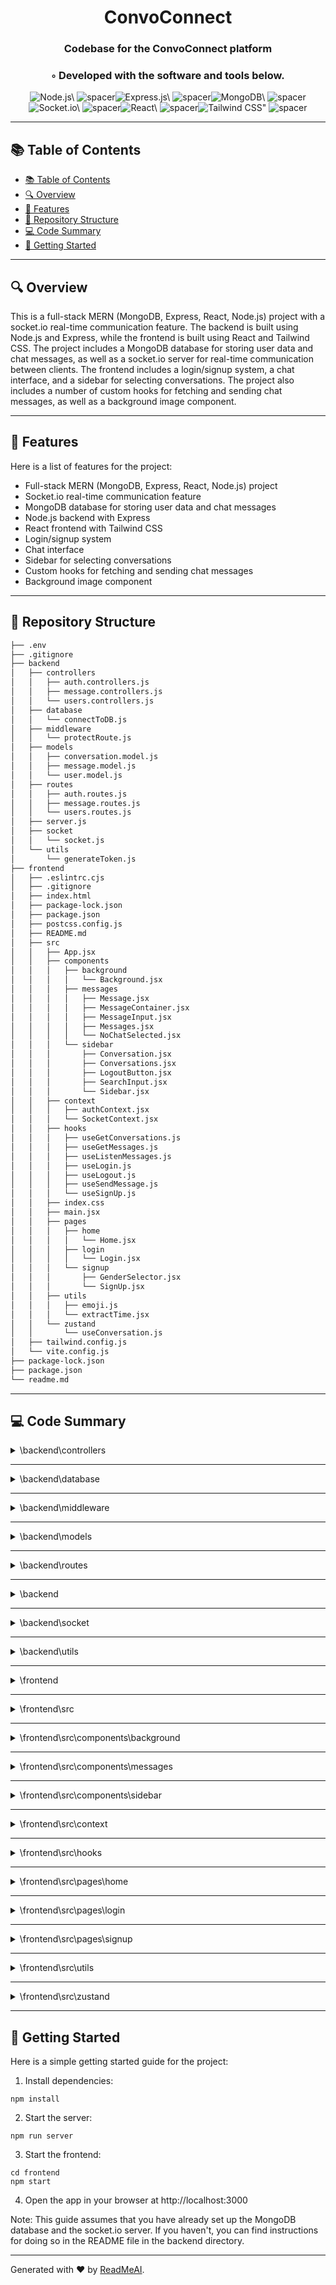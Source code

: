 
  <div align="center">
  <h1 align="center">ConvoConnect</h1>
  <h3>Codebase for the ConvoConnect platform</h3>
  <h3>◦ Developed with the software and tools below.</h3>
  <p align="center"><img src="https://img.shields.io/badge/-Node.js-004E89?logo=Node.js&style=for-the-badge" alt='Node.js\' />
<img src="https://via.placeholder.com/1/0000/00000000" alt="spacer" /><img src="https://img.shields.io/badge/-Express.js-004E89?logo=Express.js&style=for-the-badge" alt='Express.js\' />
<img src="https://via.placeholder.com/1/0000/00000000" alt="spacer" /><img src="https://img.shields.io/badge/-MongoDB-004E89?logo=MongoDB&style=for-the-badge" alt='MongoDB\' />
<img src="https://via.placeholder.com/1/0000/00000000" alt="spacer" /><img src="https://img.shields.io/badge/-Socket.io-004E89?logo=Socket.io&style=for-the-badge" alt='Socket.io\' />
<img src="https://via.placeholder.com/1/0000/00000000" alt="spacer" /><img src="https://img.shields.io/badge/-React-004E89?logo=React&style=for-the-badge" alt='React\' />
<img src="https://via.placeholder.com/1/0000/00000000" alt="spacer" /><img src="https://img.shields.io/badge/-Tailwind%20CSS-004E89?logo=Tailwind%20CSS&style=for-the-badge" alt='Tailwind CSS"' />
<img src="https://via.placeholder.com/1/0000/00000000" alt="spacer" />
  </p>
  </div>
  
  ---
  ## 📚 Table of Contents
  - [📚 Table of Contents](#-table-of-contents)
  - [🔍 Overview](#-overview)
  - [🌟 Features](#-features)
  - [📁 Repository Structure](#-repository-structure)
  - [💻 Code Summary](#-code-summary)
  - [🚀 Getting Started](#-getting-started)
  
  ---
  
  
  ## 🔍 Overview

 This is a full-stack MERN (MongoDB, Express, React, Node.js) project with a socket.io real-time communication feature. The backend is built using Node.js and Express, while the frontend is built using React and Tailwind CSS. The project includes a MongoDB database for storing user data and chat messages, as well as a socket.io server for real-time communication between clients. The frontend includes a login/signup system, a chat interface, and a sidebar for selecting conversations. The project also includes a number of custom hooks for fetching and sending chat messages, as well as a background image component.

---

## 🌟 Features

 Here is a list of features for the project:<br>
* Full-stack MERN (MongoDB, Express, React, Node.js) project
* Socket.io real-time communication feature
* MongoDB database for storing user data and chat messages
* Node.js backend with Express
* React frontend with Tailwind CSS
* Login/signup system
* Chat interface
* Sidebar for selecting conversations
* Custom hooks for fetching and sending chat messages
* Background image component

---

## 📁 Repository Structure

```sh
├── .env
├── .gitignore
├── backend
│   ├── controllers
│   │   ├── auth.controllers.js
│   │   ├── message.controllers.js
│   │   └── users.controllers.js
│   ├── database
│   │   └── connectToDB.js
│   ├── middleware
│   │   └── protectRoute.js
│   ├── models
│   │   ├── conversation.model.js
│   │   ├── message.model.js
│   │   └── user.model.js
│   ├── routes
│   │   ├── auth.routes.js
│   │   ├── message.routes.js
│   │   └── users.routes.js
│   ├── server.js
│   ├── socket
│   │   └── socket.js
│   └── utils
│       └── generateToken.js
├── frontend
│   ├── .eslintrc.cjs
│   ├── .gitignore
│   ├── index.html
│   ├── package-lock.json
│   ├── package.json
│   ├── postcss.config.js
│   ├── README.md
│   ├── src
│   │   ├── App.jsx
│   │   ├── components
│   │   │   ├── background
│   │   │   │   └── Background.jsx
│   │   │   ├── messages
│   │   │   │   ├── Message.jsx
│   │   │   │   ├── MessageContainer.jsx
│   │   │   │   ├── MessageInput.jsx
│   │   │   │   ├── Messages.jsx
│   │   │   │   └── NoChatSelected.jsx
│   │   │   └── sidebar
│   │   │       ├── Conversation.jsx
│   │   │       ├── Conversations.jsx
│   │   │       ├── LogoutButton.jsx
│   │   │       ├── SearchInput.jsx
│   │   │       └── Sidebar.jsx
│   │   ├── context
│   │   │   ├── authContext.jsx
│   │   │   └── SocketContext.jsx
│   │   ├── hooks
│   │   │   ├── useGetConversations.js
│   │   │   ├── useGetMessages.js
│   │   │   ├── useListenMessages.js
│   │   │   ├── useLogin.js
│   │   │   ├── useLogout.js
│   │   │   ├── useSendMessage.js
│   │   │   └── useSignUp.js
│   │   ├── index.css
│   │   ├── main.jsx
│   │   ├── pages
│   │   │   ├── home
│   │   │   │   └── Home.jsx
│   │   │   ├── login
│   │   │   │   └── Login.jsx
│   │   │   └── signup
│   │   │       ├── GenderSelector.jsx
│   │   │       └── SignUp.jsx
│   │   ├── utils
│   │   │   ├── emoji.js
│   │   │   └── extractTime.jsx
│   │   └── zustand
│   │       └── useConversation.js
│   ├── tailwind.config.js
│   └── vite.config.js
├── package-lock.json
├── package.json
└── readme.md

```

---

## 💻 Code Summary

<details><summary>\backend\controllers</summary>

| File | Summary |
| ---- | ------- |
| auth.controllers.js |  The code defines three functions for creating a new user, logging in an existing user, and logging out the current user. |
| message.controllers.js |  The code defines four functions for handling messages in a messaging system: `getMessages`, `sendMessage`, `editMessage`, and `deleteMessage`. The `getMessages` function retrieves all messages for a given conversation, while the `sendMessage` function sends a new message to a recipient. The `editMessage` function edits an existing message, and the `deleteMessage` function deletes a message. |
| users.controllers.js |  The code defines an asynchronous function `getUsersForSidebar` that retrieves all users from the database except the currently logged-in user, and returns them in a JSON response. |

</details>

---

<details><summary>\backend\database</summary>

| File | Summary |
| ---- | ------- |
| connectToDB.js |  The code imports the Mongoose and Dotenv libraries, configures Dotenv, and exports a function that connects to MongoDB using the configured URI. |

</details>

---

<details><summary>\backend\middleware</summary>

| File | Summary |
| ---- | ------- |
| protectRoute.js |  The code defines a middleware function protectRoute that verifies the authenticity of a JSON Web Token (JWT) sent in a request's cookies, and if valid, retrieves the user associated with the token from the database and attaches it to the request object. |

</details>

---

<details><summary>\backend\models</summary>

| File | Summary |
| ---- | ------- |
| conversation.model.js |  The code defines a conversation schema for a MongoDB database, with fields for participants and messages, and creates a model for the conversations. |
| message.model.js |  The code defines a message schema for a MongoDB database, with fields for sender and receiver IDs, a message body, and timestamps. It exports a model for the message schema using Mongoose. |
| user.model.js |  The code defines a user schema for a MongoDB database using Mongoose, with fields for name, username, password, gender, and profile picture. It also includes timestamps and exports the user model. |

</details>

---

<details><summary>\backend\routes</summary>

| File | Summary |
| ---- | ------- |
| auth.routes.js |  The code defines an Express.js router that handles user authentication requests by routing them to the appropriate controller functions in the auth.controllers.js file. |
| message.routes.js |  The code defines an Express.js router that handles requests to the message controller, which includes methods for sending, editing, and deleting messages, as well as retrieving a list of messages. |
| users.routes.js |  The code defines an Express.js router that handles GET requests to the root URL (/ and calls the protectRoute middleware function before calling the getUsersForSidebar controller function. |

</details>

---

<details><summary>\backend</summary>

| File | Summary |
| ---- | ------- |
| server.js |  The code sets up an Express.js server and connects it to a MongoDB database, with routes for authentication, messages, and users, as well as serving the frontend React app. |

</details>

---

<details><summary>\backend\socket</summary>

| File | Summary |
| ---- | ------- |
| socket.js |  The code creates a websocket server using the socket.io library and an HTTP server using the http module, and exports the app, io, and server objects for use in other parts of the application. |

</details>

---

<details><summary>\backend\utils</summary>

| File | Summary |
| ---- | ------- |
| generateToken.js |  The code defines a function called `generateToken` that generates a JSON Web Token (JWT) for a user with the given ID and sets it as a cookie in the response. |

</details>

---

<details><summary>\frontend</summary>

| File | Summary |
| ---- | ------- |
| postcss.config.js |  The code defines a configuration object for a build process, including plugins for Tailwind CSS and Autoprefixer. |
| tailwind.config.js |  The code defines a Tailwind CSS configuration file that specifies the content, theme, and plugins to be used for the project. |
| vite.config.js |  The code defines a Vite configuration file that sets up a development server with a React plugin and configures proxying for API requests to a remote endpoint. |

</details>

---

<details><summary>\frontend\src</summary>

| File | Summary |
| ---- | ------- |
| App.jsx |  The code defines a React component called App that renders a layout with a background image, a navigation bar, and a toast notification system. The component uses the `useAuthContext` hook to access the authentication state of the user and conditionally renders different routes based on whether the user is authenticated or not. |
| main.jsx |  The code sets up a React application with a strict mode, browser router, authentication context provider, and socket context provider, and renders the App component in the root element with ID root |

</details>

---

<details><summary>\frontend\src\components\background</summary>

| File | Summary |
| ---- | ------- |
| Background.jsx |  The code defines a React component called Background that renders a full-screen background image with a gradient overlay. |

</details>

---

<details><summary>\frontend\src\components\messages</summary>

| File | Summary |
| ---- | ------- |
| Message.jsx |  The code defines a React component called `Message` that renders a chat message with the sender's profile picture, message content, and timestamp. It uses the `useAuthContext` hook to access the current user's information and the `useConversation` hook to access the selected conversation's information. |
| MessageContainer.jsx |  The code defines a React component that renders a container for a messaging interface, with a header, messages, and an input field. It uses the `useConversation` hook to manage the selected conversation and the `useEffect` hook to clean up the selected conversation when the component is unmounted. |
| MessageInput.jsx |  The code defines a React component called MessageInput that renders a form with an input field for typing messages and a button to send them. The component uses the useSendMessage hook to send messages and displays a loading indicator while the message is being sent. |
| Messages.jsx |  The code defines a React component called Messages that retrieves and displays messages from a server using the useGetMessages hook, and listens for new messages using the useListenMessages hook. It also scrolls to the bottom of the message list when new messages are received. |
| NoChatSelected.jsx |  The code defines a React component called NoChatSelected that displays a message and an icon when no chat is selected, using the react-icons/bi library and the useAuthContext hook from the authContext context. |

</details>

---

<details><summary>\frontend\src\components\sidebar</summary>

| File | Summary |
| ---- | ------- |
| Conversation.jsx |  The code defines a React component called Conversation that renders a conversation item in a list of conversations. It uses the `useConversation` hook to get the selected conversation and the `useSocketContext` hook to get the list of online users. The component checks if the current conversation is selected, and if it is, it applies a background color to it. |
| Conversations.jsx |  The code defines a React component called Conversations that retrieves conversations from an API using the useGetConversations hook and displays them in a list with a loading indicator. |
| LogoutButton.jsx |  The code defines a React component called LogoutButton that renders a button with an icon and text, which triggers the logout functionality when clicked. |
| SearchInput.jsx |  The code defines a React component that renders a search input form with a text field and a submit button. When the form is submitted, it checks if the search term is valid (not empty and at least 3 characters long), then searches for a conversation with the specified name in the conversations array and sets the selected conversation to the found one. |
| Sidebar.jsx |  The code defines a Sidebar component that renders a search input, conversations list, and logout button. |

</details>

---

<details><summary>\frontend\src\context</summary>

| File | Summary |
| ---- | ------- |
| authContext.jsx |  The code defines a React context for authentication, with a provider component that manages the authUser state and provides it to child components via the useAuthContext hook. |
| SocketContext.jsx |  The code defines a SocketContextProvider component that provides a socket connection and online users list to its children components, using the React Context API. |

</details>

---

<details><summary>\frontend\src\hooks</summary>

| File | Summary |
| ---- | ------- |
| useGetConversations.js |  The code defines a custom React hook called `useGetConversations` that fetches conversations from an API endpoint and returns an object containing the loading state and the fetched conversations. |
| useGetMessages.js |  The code defines a custom React hook called `useGetMessages` that fetches messages from an API endpoint based on the selected conversation ID, and returns an object containing the loading state and the fetched messages. |
| useListenMessages.js |  The code defines a custom React hook called `useListenMessages` that listens for new messages on a socket connection and updates the state of the component with the new message. |
| useLogin.js |  The code defines a custom hook called `useLogin` that handles login functionality for a React application, including validating user input and making an API request to authenticate the user. |
| useLogout.js |  The code defines a custom hook called `useLogout` that handles logging out the user by sending a POST request to the server and removing the user's authentication data from local storage. |
| useSendMessage.js |  The code defines a custom React hook called `useSendMessage` that allows the user to send a message to a selected conversation, using the `fetch` API to send the message to the server and updating the state of the component with the new message. |
| useSignUp.js |  The code defines a custom hook called `useSignUp` that handles the sign-up process for a user, including validating input and making an API request to create a new account. |

</details>

---

<details><summary>\frontend\src\pages\home</summary>

| File | Summary |
| ---- | ------- |
| Home.jsx |  The code defines a React component called Home that renders a container with a sidebar and a message container, using the flex layout to create a responsive design. |

</details>

---

<details><summary>\frontend\src\pages\login</summary>

| File | Summary |
| ---- | ------- |
| Login.jsx |  The code defines a React component for a login form, which allows users to enter their username and password and submit the form to log in. |

</details>

---

<details><summary>\frontend\src\pages\signup</summary>

| File | Summary |
| ---- | ------- |
| GenderSelector.jsx |  The code defines a React component called GenderSelector, which renders a checkbox group with two options for selecting the user's gender. The component takes in a handleGenderChange function and a selectedGender prop, and uses these to update the checked state of the checkboxes and trigger the handleGenderChange function when the user selects a new gender. |
| SignUp.jsx |  The code is a React component that renders a form for signing up to a web application, with input fields for name, username, password, and gender. It also includes a GenderSelector component for selecting the user's gender. When the form is submitted, it calls the `signUp` function from the `useSignUp` hook to handle the sign-up process. |

</details>

---

<details><summary>\frontend\src\utils</summary>

| File | Summary |
| ---- | ------- |
| emoji.js |  The code defines a function called `getRandomEmoji` that returns a random emoji from a list of 48 emojis. |
| extractTime.jsx |  The provided code defines a function called `extractTime` that takes a date string as input and returns the time portion of the date in the format HH:mm |

</details>

---

<details><summary>\frontend\src\zustand</summary>

| File | Summary |
| ---- | ------- |
| useConversation.js |  The code defines a custom hook called useConversation using the Zustand library, which creates a state container with properties for selected conversation, messages, and methods to update them. |

</details>

---

## 🚀 Getting Started

 Here is a simple getting started guide for the project:<br>
1. Install dependencies:
```
npm install
```
2. Start the server:
```
npm run server
```
3. Start the frontend:
```
cd frontend
npm start
```
4. Open the app in your browser at http://localhost:3000

Note: This guide assumes that you have already set up the MongoDB database and the socket.io server. If you haven't, you can find instructions for doing so in the README file in the backend directory.

---

Generated with ❤️ by [ReadMeAI](https://www.readmeai.co/).
